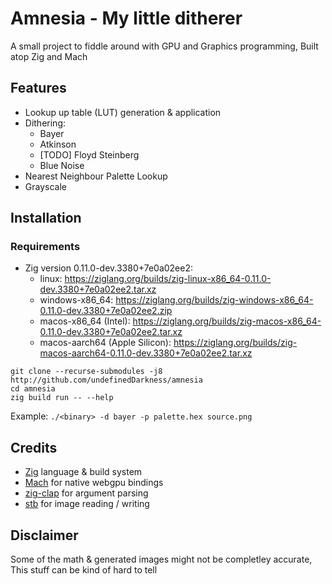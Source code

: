 # Amnesia - My little ditherer
A small project to fiddle around with GPU and Graphics programming, Built atop Zig and Mach

## Features
- Lookup up table (LUT) generation & application
- Dithering:
    - Bayer
    - Atkinson
    - [TODO] Floyd Steinberg
    - Blue Noise
- Nearest Neighbour Palette Lookup
- Grayscale

## Installation
### Requirements
- Zig version 0.11.0-dev.3380+7e0a02ee2:
    - linux: https://ziglang.org/builds/zig-linux-x86_64-0.11.0-dev.3380+7e0a02ee2.tar.xz
    - windows-x86_64: https://ziglang.org/builds/zig-windows-x86_64-0.11.0-dev.3380+7e0a02ee2.zip
    - macos-x86_64 (Intel): https://ziglang.org/builds/zig-macos-x86_64-0.11.0-dev.3380+7e0a02ee2.tar.xz
    - macos-aarch64 (Apple Silicon): https://ziglang.org/builds/zig-macos-aarch64-0.11.0-dev.3380+7e0a02ee2.tar.xz

```
git clone --recurse-submodules -j8 http://github.com/undefinedDarkness/amnesia
cd amnesia
zig build run -- --help
```

Example:
`./<binary> -d bayer -p palette.hex source.png`

## Credits
- [Zig](https://ziglang.org/) language & build system
- [Mach](https://machengine.org/) for native webgpu bindings
- [zig-clap](https://github.com/Hejsil/zig-clap) for argument parsing
- [stb](https://github.com/nothings/stb) for image reading / writing

## Disclaimer
Some of the math & generated images might not be completley accurate, This stuff can be kind of hard to tell